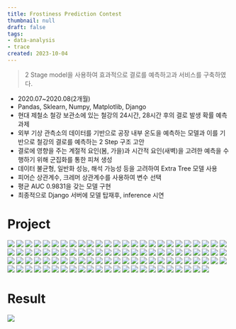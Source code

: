 ```yaml
---
title: Frostiness Prediction Contest
thumbnail: null
draft: false
tags:
- data-analysis
- trace
created: 2023-10-04
---
```



 > 
 > 2 Stage model을 사용하여 효과적으로 결로를 예측하고과 서비스를 구축하였다.

* 2020.07~2020.08(2개월)
* Pandas, Sklearn, Numpy, Matplotlib, Django
* 현대 제철소 철강 보관소에 있는 철강의 24시간, 28시간 후의 결로 발생 확률 예측 과제
* 외부 기상 관측소의 데이터를 기반으로 공장 내부 온도을 예측하는 모델과 이를 기반으로 철강의 결로를 예측하는 2 Step 구조 고안
* 결로에 영향을 주는 계절적 요인(봄, 가을)과 시간적 요인(새벽)을 고려한 예측을 수행하기 위해 군집화를 통한 피쳐 생성
* 데이터 불균형, 일반화 성능, 해석 가능성 등을 고려하여 Extra Tree 모델 사용
* 피어슨 상관계수, 크레머 상관계수를 사용하여 변수 선택
* 평균 AUC 0.9831을 갖는 모델 구현
* 최종적으로 Django 서버에 모델 탑재후, inference 시연

# Project

![](Frostiness-Prediction-Contest01%203.jpg)
![](Frostiness-Prediction-Contest02%203.jpg)
![](Frostiness-Prediction-Contest03%203.jpg)
![](Frostiness-Prediction-Contest04%203.jpg)
![](Frostiness-Prediction-Contest05%203.jpg)
![](Frostiness-Prediction-Contest06%203.jpg)
![](Frostiness-Prediction-Contest07%203.jpg)
![](Frostiness-Prediction-Contest08%203.jpg)
![](Frostiness-Prediction-Contest09%203.jpg)
![](Frostiness-Prediction-Contest10%203.jpg)
![](Frostiness-Prediction-Contest11%203.jpg)
![](Frostiness-Prediction-Contest12%203.jpg)
![](Frostiness-Prediction-Contest13%203.jpg)
![](Frostiness-Prediction-Contest14%203.jpg)
![](Frostiness-Prediction-Contest15%203.jpg)
![](Frostiness-Prediction-Contest16%203.jpg)
![](Frostiness-Prediction-Contest17%203.jpg)
![](Frostiness-Prediction-Contest18%203.jpg)
![](Frostiness-Prediction-Contest19%203.jpg)
![](Frostiness-Prediction-Contest20%203.jpg)
![](Frostiness-Prediction-Contest21%202.jpg)
![](Frostiness-Prediction-Contest22%202.jpg)
![](Frostiness-Prediction-Contest23%202.jpg)
![](Frostiness-Prediction-Contest24%202.jpg)
![](Frostiness-Prediction-Contest25%202.jpg)
![](Frostiness-Prediction-Contest26%202.jpg)
![](Frostiness-Prediction-Contest27%202.jpg)
![](Frostiness-Prediction-Contest28%202.jpg)
![](Frostiness-Prediction-Contest29%202.jpg)
![](Frostiness-Prediction-Contest30%202.jpg)
![](Frostiness-Prediction-Contest31%202.jpg)
![](Frostiness-Prediction-Contest32%202.jpg)
![](Frostiness-Prediction-Contest33%202.jpg)
![](Frostiness-Prediction-Contest34%202.jpg)
![](Frostiness-Prediction-Contest35%202.jpg)
![](Frostiness-Prediction-Contest36%202.jpg)
![](Frostiness-Prediction-Contest37%202.jpg)
![](Frostiness-Prediction-Contest38%202.jpg)
![](Frostiness-Prediction-Contest39%202.jpg)
![](Frostiness-Prediction-Contest40%202.jpg)
![](Frostiness-Prediction-Contest41%202.jpg)
![](Frostiness-Prediction-Contest42%202.jpg)
![](Frostiness-Prediction-Contest43%202.jpg)
![](Frostiness-Prediction-Contest44%202.jpg)
![](Frostiness-Prediction-Contest45%202.jpg)
![](Frostiness-Prediction-Contest46%202.jpg)
![](Frostiness-Prediction-Contest47%202.jpg)
![](Frostiness-Prediction-Contest48%202.jpg)
![](Frostiness-Prediction-Contest49%202.jpg)
![](Frostiness-Prediction-Contest50%202.jpg)
![](Frostiness-Prediction-Contest51%202.jpg)
![](Frostiness-Prediction-Contest52%202.jpg)
![](Frostiness-Prediction-Contest53%202.jpg)
![](Frostiness-Prediction-Contest54%202.jpg)
![](Frostiness-Prediction-Contest55%202.jpg)
![](Frostiness-Prediction-Contest56%202.jpg)
![](Frostiness-Prediction-Contest57%202.jpg)
![](Frostiness-Prediction-Contest58%202.jpg)
![](Frostiness-Prediction-Contest59%202.jpg)
![](Frostiness-Prediction-Contest60%202.jpg)
![](Frostiness-Prediction-Contest61%202.jpg)
![](Frostiness-Prediction-Contest62%202.jpg)
![](Frostiness-Prediction-Contest63%202.jpg)
![](Frostiness-Prediction-Contest64%202.jpg)
![](Frostiness-Prediction-Contest65%202.jpg)
![](Frostiness-Prediction-Contest66%202.jpg)
![](Frostiness-Prediction-Contest67%202.jpg)
![](Frostiness-Prediction-Contest68%202.jpg)
![](Frostiness-Prediction-Contest69%202.jpg)
![](Frostiness-Prediction-Contest70%202.jpg)
![](Frostiness-Prediction-Contest71%202.jpg)
![](Frostiness-Prediction-Contest72%202.jpg)
![](Frostiness-Prediction-Contest73%202.jpg)
![](Frostiness-Prediction-Contest74%202.jpg)
![](Frostiness-Prediction-Contest75%202.jpg)
![](Frostiness-Prediction-Contest76%202.jpg)
![](Frostiness-Prediction-Contest77%202.jpg)
![](Frostiness-Prediction-Contest78%202.jpg)
![](Frostiness-Prediction-Contest79%202.jpg)
![](Frostiness-Prediction-Contest80%202.jpg)
![](Frostiness-Prediction-Contest81%202.jpg)
![](Frostiness-Prediction-Contest82%202.jpg)
![](Frostiness-Prediction-Contest83%202.jpg)
![](Frostiness-Prediction-Contest84%202.jpg)
![](Frostiness-Prediction-Contest85%202.jpg)
![](Frostiness-Prediction-Contest86%202.jpg)
![](Frostiness-Prediction-Contest87%202.jpg)
![](Frostiness-Prediction-Contest88%202.jpg)
![](Frostiness-Prediction-Contest89%202.jpg)
![](Frostiness-Prediction-Contest90%202.jpg)
![](Frostiness-Prediction-Contest91%202.jpg)
![](Frostiness-Prediction-Contest92%202.jpg)
![](Frostiness-Prediction-Contest93%202.jpg)
![](Frostiness-Prediction-Contest94%202.jpg)
![](Frostiness-Prediction-Contest95%202.jpg)
![](Frostiness-Prediction-Contest96%202.jpg)
![](Frostiness-Prediction-Contest97%202.jpg)
![](Frostiness-Prediction-Contest98%202.jpg)

# Result

![](Pasted%20image%2020231004093740.jpg)
